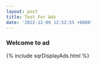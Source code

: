 ```yaml
---
layout: post
title: Test For Ads
date: '2022-12-09 12:52:55 +0600'
---
```


### Welcome to ad

{% include sqrDisplayAds.html %}
